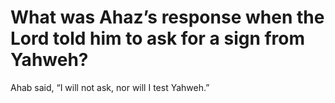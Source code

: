 # What was Ahaz’s response when the Lord told him to ask for a sign from Yahweh?

Ahab said, “I will not ask, nor will I test Yahweh.”
